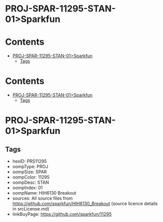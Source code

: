 
PROJ-SPAR-11295-STAN-01>Sparkfun
================================

Contents
========

* [PROJ-SPAR-11295-STAN-01>Sparkfun](#proj-spar-11295-stan-01sparkfun)
	* [Tags](#tags)

Contents
========

* [PROJ-SPAR-11295-STAN-01>Sparkfun](#proj-spar-11295-stan-01sparkfun)
	* [Tags](#tags)

# PROJ-SPAR-11295-STAN-01>Sparkfun

## Tags

- hexID: PRS11295
- oompType: PROJ
- oompSize: SPAR
- oompColor: 11295
- oompDesc: STAN
- oompIndex: 01
- oompName: HIH6130 Breakout
- sources: All source files from https://github.com/sparkfun/HIH6130_Breakout (source licence details in srcLicense.md)
- linkBuyPage: https://github.com/sparkfun/11295
